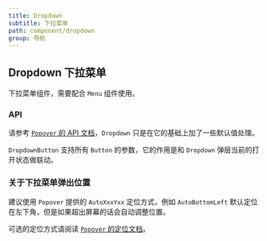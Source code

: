 ```yaml
---
title: Dropdown
subtitle: 下拉菜单
path: component/dropdown
group: 导航
---
```


## Dropdown 下拉菜单

下拉菜单组件，需要配合 `Menu` 组件使用。

### API

请参考 [`Popover` 的 API 文档](popover#api)，`Dropdown` 只是在它的基础上加了一些默认值处理。

`DropdownButton` 支持所有 `Button` 的参数，它的作用是和 `Dropdown` 弹层当前的打开状态做联动。

### 关于下拉菜单弹出位置

建议使用 `Popover` 提供的 `AutoXxxYxx` 定位方式，例如 `AutoBottomLeft` 默认定位在左下角，但是如果超出屏幕的话会自动调整位置。

可选的定位方式请阅读 [`Popover` 的定位文档](popover#position%20api)。

